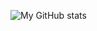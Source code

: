 ![My GitHub stats](https://github-readme-stats.vercel.app/api?username=iantoshkai&count_private=true&show_icons=true&include_all_commits=true)

